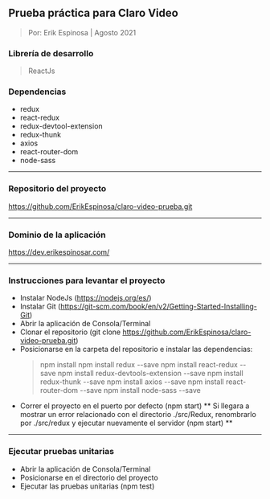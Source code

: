 ## Prueba práctica para Claro Video

> Por: Erik Espinosa | Agosto 2021

### Librería de desarrollo

> ReactJs

### Dependencias

- redux
- react-redux
- redux-devtool-extension
- redux-thunk
- axios
- react-router-dom
- node-sass

---

### Repositorio del proyecto

https://github.com/ErikEspinosa/claro-video-prueba.git

---

### Dominio de la aplicación

https://dev.erikespinosar.com/

---

### Instrucciones para levantar el proyecto

- Instalar NodeJs (https://nodejs.org/es/)
- Instalar Git (https://git-scm.com/book/en/v2/Getting-Started-Installing-Git)
- Abrir la aplicación de Consola/Terminal
- Clonar el repositorio (git clone https://github.com/ErikEspinosa/claro-video-prueba.git)
- Posicionarse en la carpeta del repositorio e instalar las dependencias:
  > npm install
  > npm install redux --save
  > npm install react-redux --save
  > npm install redux-devtools-extension --save
  > npm install redux-thunk --save
  > npm install axios --save
  > npm install react-router-dom --save
  > npm install node-sass --save
- Correr el proyecto en el puerto por defecto (npm start)
  ** Si llegara a mostrar un error relacionado con el directorio ./src/Redux, renombrarlo por ./src/redux y ejecutar nuevamente el servidor (npm start) **

---

### Ejecutar pruebas unitarias

- Abrir la aplicación de Consola/Terminal
- Posicionarse en el directorio del proyecto
- Ejecutar las pruebas unitarias (npm test)

